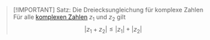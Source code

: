 > [!IMPORTANT] Satz: Die Dreiecksungleichung für komplexe Zahlen
> Für alle [komplexen Zahlen](Komplexe%20Zahlen.md) $z_1$ und $z_2$ gilt
> $$|z_1+z_2|\le |z_1|+|z_2|$$